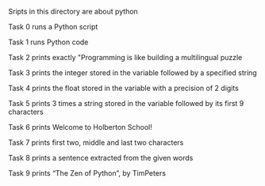 Sripts in this directory are about python

Task 0  runs a Python script

Task 1 runs Python code

Task 2 prints exactly "Programming is like building a multilingual puzzle

Task 3 prints the integer stored in the variable followed by a specified string

Task 4 prints the float stored in the variable with a precision of 2 digits

Task 5  prints 3 times a string stored in the variable followed by its first 9 characters

Task 6 prints Welcome to Holberton School!

Task 7 prints first two, middle and last two characters

Task 8 prints a sentence extracted from the given words

Task 9 prints “The Zen of Python”, by TimPeters
